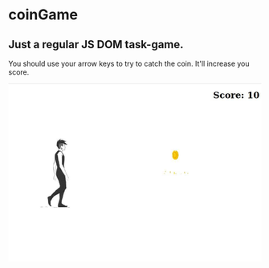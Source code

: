# coinGame
<h2>Just a regular JS DOM task-game.</h2>
<p>You should use your arrow keys to try to catch the coin. It'll increase you score.</p>

<img src="https://github.com/dSp3ar/coinGame/blob/master/preview.jpg">
